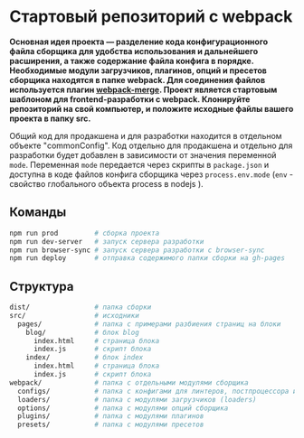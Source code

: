 # Стартовый репозиторий с webpack

**Основная идея проекта — разделение кода конфигурационного файла сборщика для удобства использования и дальнейшего расширения, а также содержание файла конфига в порядке.
Необходимые модули загрузчиков, плагинов, опций и пресетов сборщика находятся в папке webpack. Для соединения файлов используется плагин [webpack-merge](https://github.com/survivejs/webpack-merge).
Проект является стартовым шаблоном для frontend-разработки c webpack. Клонируйте репозиторий на свой компьютер, и положите исходные файлы вашего проекта в папку src.**

Общий код для продакшена и для разработки находится в отдельном объекте "commonConfig".
Код отдельно для продакшена и отдельно для разработки будет добавлен в зависимости от значения переменной ```mode```.
Переменная ```mode``` передается через скрипты в ```package.json``` и доступна в коде файлов конфига сборщика
через ```process.env.mode``` (```env``` - свойство глобального объекта process в nodejs ).

## Команды

```bash
npm run prod         # сборка проекта
npm run dev-server   # запуск сервера разработки
npm run browser-sync # запуск сервера разработки с browser-sync
npm run deploy       # отправка содержимого папки сборки на gh-pages
```

## Структура

```bash
dist/                # папка сборки
src/                 # исходники
  pages/             # папка с примерами разбиения страниц на блоки
    blog/            # блок blog
      index.html     # страница блока
      index.js       # скрипт блока
    index/           # блок index
      index.html     # страница блока 
      index.js       # скрипт блока
webpack/             # папка с отдельными модулями сборщика
  configs/           # папка с конфигами для линтеров, постпроцессора и babel-loader'а
  loaders/           # папка с модулями загрузчиков (loaders)
  options/           # папка с модулями опций сборщика
  plugins/           # папка с модулями плагинов
  presets/           # папка с модулями пресетов  
```